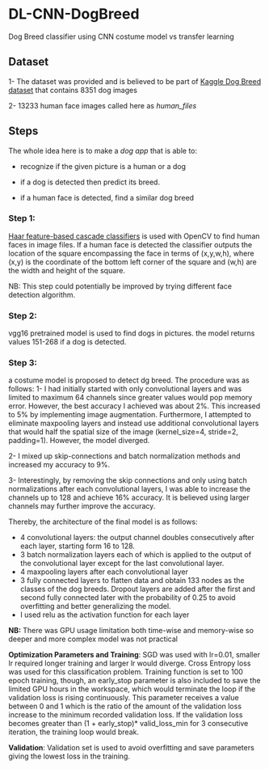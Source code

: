 # DL-CNN-DogBreed
Dog Breed classifier using CNN costume model vs transfer learning

## Dataset
1- The dataset was provided and is believed to be part of [Kaggle Dog Breed dataset](https://www.kaggle.com/c/dog-breed-identification) that contains 8351 dog images

2- 13233 human face images called here as *human_files*

## Steps
The whole idea here is to make a *dog app* that is able to:

- recognize if the given picture is a human or a dog

- if a dog is detected then predict its breed.

- if a human face is detected, find a similar dog breed

### Step 1:
[Haar feature-based cascade classifiers](http://docs.opencv.org/trunk/d7/d8b/tutorial_py_face_detection.html) is used with OpenCV to find human faces in image files.
If a human face is detected the classifier outputs the location of the square
encompassing the face in terms of (x,y,w,h), where (x,y) is the coordinate of the bottom
left corner of the square and (w,h) are the width and height of the square.

NB: This step could potentially be improved by trying different face detection algorithm.

### Step 2:
vgg16 pretrained model is used to find dogs in pictures.
the model returns values 151-268 if a dog is detected.

### Step 3:
a costume model is proposed to detect dg breed. The procedure was as follows:
1- I had initially started with only convolutional layers and was limited to maximum 64 channels since greater values would pop memory error. However, the best accuracy I achieved was about 2%. This increased to 5% by implementing image augmentation. Furthermore, I attempted to eliminate maxpooling layers and instead use additional convolutional layers that would half the spatial size of the image (kernel_size=4, stride=2, padding=1). However, the model diverged.

2- I mixed up skip-connections and batch normalization methods and increased my accuracy to 9%.

3- Interestingly, by removing the skip connections and only using batch normalizations after each convolutional layers, I was able to increase the channels up to 128 and achieve 16% accuracy. It is believed using larger channels may further improve the accuracy.

Thereby, the architecture of the final model is as follows:

- 4 convolutional layers: the output channel doubles consecutively after each layer, starting form 16 to 128.
- 3 batch normalization layers each of which is applied to the output of the convolutional layer except for the last convolutional layer.
- 4 maxpooling layers after each convolutional layer
- 3 fully connected layers to flatten data and obtain 133 nodes as the classes of the dog breeds. Dropout layers are added after the first and second fully connected later with the probability of 0.25 to avoid overfitting and better generalizing the model.
- I used relu as the activation function for each layer

**NB:** There was GPU usage limitation both time-wise and memory-wise so deeper and more complex model
was not practical

**Optimization Parameters and Training**:
SGD was used with lr=0.01, smaller lr required longer training and larger lr would
diverge.
Cross Entropy loss was used for this classification problem.
Training function is set to 100 epoch training, though, an early_stop parameter is
also included to save the limited GPU hours in the workspace, which would terminate the loop if the validation loss is rising continuously. This parameter receives a value between 0 and 1 which is the ratio of the amount of the validation loss increase to the minimum recorded validation loss. If the validation loss becomes greater than (1 + early_stop)* valid_loss_min for 3 consecutive iteration, the training loop would break.

**Validation**:
Validation set is used to avoid overfitting and save parameters giving
the lowest loss in the training.
